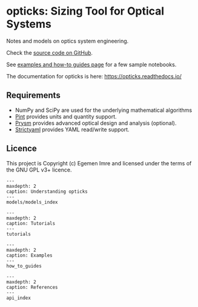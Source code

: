 # opticks: Sizing Tool for Optical Systems

Notes and models on optics system engineering.

Check the [source code on GitHub](https://github.com/egemenimre/opticks).

See [examples and how-to guides page](how_to_guides.md) for a few sample notebooks.

The documentation for opticks is here: <https://opticks.readthedocs.io/>

## Requirements

- NumPy and SciPy are used for the underlying mathematical algorithms
- [Pint](https://github.com/hgrecco/pint) provides units and quantity support.
- [Prysm](https://github.com/brandondube/prysm/) provides advanced optical design and analysis (optional).
- [Strictyaml](https://github.com/crdoconnor/strictyaml) provides YAML read/write support.

## Licence

This project is Copyright (c) Egemen Imre and licensed under the terms of the GNU GPL v3+ licence.

```{toctree}
---
maxdepth: 2
caption: Understanding opticks
---
models/models_index
```

```{toctree}
---
maxdepth: 2
caption: Tutorials
---
tutorials
```

```{toctree}
---
maxdepth: 2
caption: Examples
---
how_to_guides
```

```{toctree}
---
maxdepth: 2
caption: References
---
api_index
```
